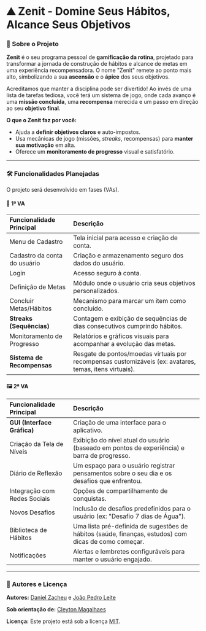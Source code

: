 # ⛰️ Zenit - Domine Seus Hábitos, Alcance Seus Objetivos

### 🚀 Sobre o Projeto

**Zenit** é o seu programa pessoal de **gamificação da rotina**, projetado para transformar a jornada de construção de hábitos e alcance de metas em uma experiência recompensadora. O nome "Zenit" remete ao ponto mais alto, simbolizando a sua **ascensão** e o **ápice** dos seus objetivos.

Acreditamos que manter a disciplina pode ser divertido! Ao invés de uma lista de tarefas tediosa, você terá um sistema de jogo, onde cada avanço é uma **missão concluída**, uma **recompensa** merecida e um passo em direção ao seu **objetivo final**.

**O que o Zenit faz por você:**

* Ajuda a **definir objetivos claros** e auto-impostos.
* Usa mecânicas de jogo (missões, *streaks*, recompensas) para **manter sua motivação** em alta.
* Oferece um **monitoramento de progresso** visual e satisfatório.

---

### 🛠️ Funcionalidades Planejadas

O projeto será desenvolvido em fases (VAs).

#### 🎯 1ª VA

| Funcionalidade Principal | Descrição |
| :--- | :--- |
| Menu de Cadastro | Tela inicial para acesso e criação de conta. |
| Cadastro da conta do usuário | Criação e armazenamento seguro dos dados do usuário. |
| Login | Acesso seguro à conta. |
| Definição de Metas | Módulo onde o usuário cria seus objetivos personalizados. |
| Concluir Metas/Hábitos | Mecanismo para marcar um item como concluído. |
| **Streaks (Sequências)** | Contagem e exibição de sequências de dias consecutivos cumprindo hábitos. |
| Monitoramento de Progresso | Relatórios e gráficos visuais para acompanhar a evolução das metas. |
| **Sistema de Recompensas** | Resgate de pontos/moedas virtuais por recompensas customizáveis (ex: avatares, temas, itens virtuais). |

#### 🖼️ 2ª VA

| Funcionalidade Principal | Descrição |
| :--- | :--- |
| **GUI (Interface Gráfica)** | Criação de uma interface para o aplicativo. |
| Criação da Tela de Níveis | Exibição do nível atual do usuário (baseado em pontos de experiência) e barra de progresso. |
| Diário de Reflexão | Um espaço para o usuário registrar pensamentos sobre o seu dia e os desafios que enfrentou. |
| Integração com Redes Sociais | Opções de compartilhamento de conquistas. |
| Novos Desafios | Inclusão de desafios predefinidos para o usuário (ex: "Desafio 7 dias de Água"). |
| Biblioteca de Hábitos | Uma lista pré-definida de sugestões de hábitos (saúde, finanças, estudos) com dicas de como começar. |
| Notificações | Alertas e lembretes configuráveis para manter o usuário engajado. |

---

### 🤝 Autores e Licença

**Autores:** [Daniel Zacheu](https://github.com/daniel-zach) e [João Pedro Leite](https://github.com/johnpleite)

**Sob orientação de:** [Cleyton Magalhaes](https://github.com/cvanut)

**Licença:** Este projeto está sob a licença [MIT](LICENSE).
